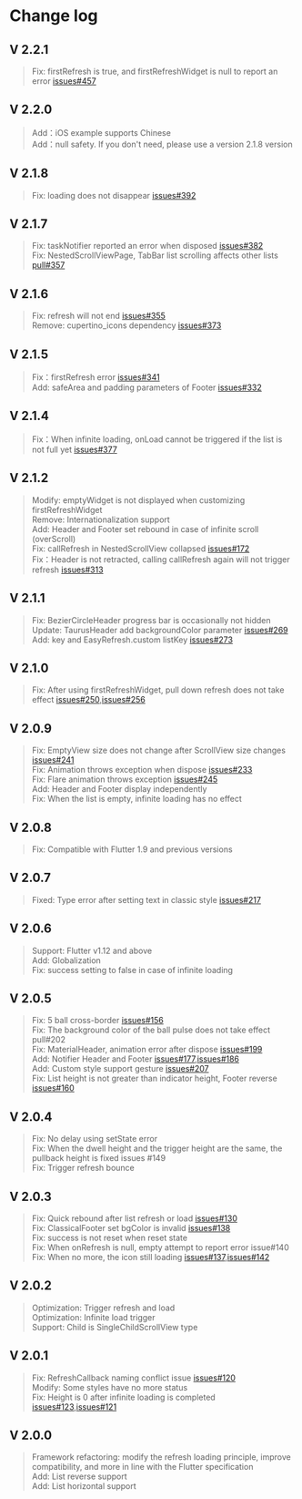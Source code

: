 # Change log

## V 2.2.1
>Fix: firstRefresh is true, and firstRefreshWidget is null to report an error [issues#457](https://github.com/xuelongqy/flutter_easyrefresh_strong/issues/457)  

## V 2.2.0
>Add：iOS example supports Chinese  
>Add：null safety. If you don't need, please use a version 2.1.8 version  

## V 2.1.8
>Fix: loading does not disappear [issues#392](https://github.com/xuelongqy/flutter_easyrefresh_strong/issues/392)  

## V 2.1.7
>Fix: taskNotifier reported an error when disposed [issues#382](https://github.com/xuelongqy/flutter_easyrefresh_strong/issues/382)  
>Fix: NestedScrollViewPage, TabBar list scrolling affects other lists [pull#357](https://github.com/xuelongqy/flutter_easyrefresh_strong/pull/357)  

## V 2.1.6
>Fix: refresh will not end [issues#355](https://github.com/xuelongqy/flutter_easyrefresh_strong/issues/355)  
>Remove: cupertino_icons dependency [issues#373](https://github.com/xuelongqy/flutter_easyrefresh_strong/issues/373)  

## V 2.1.5
>Fix：firstRefresh error [issues#341](https://github.com/xuelongqy/flutter_easyrefresh_strong/issues/341)  
>Add: safeArea and padding parameters of Footer [issues#332](https://github.com/xuelongqy/flutter_easyrefresh_strong/issues/332)  

## V 2.1.4
>Fix：When infinite loading, onLoad cannot be triggered if the list is not full yet [issues#377](https://github.com/xuelongqy/flutter_easyrefresh_strong/issues/337)  

## V 2.1.2
>Modify: emptyWidget is not displayed when customizing firstRefreshWidget  
>Remove: Internationalization support  
>Add: Header and Footer set rebound in case of infinite scroll (overScroll)  
>Fix: callRefresh in NestedScrollView collapsed [issues#172](https://github.com/xuelongqy/flutter_easyrefresh_strong/issues/172)  
>Fix：Header is not retracted, calling callRefresh again will not trigger refresh [issues#313](https://github.com/xuelongqy/flutter_easyrefresh_strong/issues/313)  

## V 2.1.1
>Fix: BezierCircleHeader progress bar is occasionally not hidden  
>Update: TaurusHeader add backgroundColor parameter [issues#269](https://github.com/xuelongqy/flutter_easyrefresh_strong/issues/269)   
>Add: key and EasyRefresh.custom listKey [issues#273](https://github.com/xuelongqy/flutter_easyrefresh_strong/issues/273)   

## V 2.1.0
>Fix: After using firstRefreshWidget, pull down refresh does not take effect [issues#250](https://github.com/xuelongqy/flutter_easyrefresh_strong/issues/250),[issues#256](https://github.com/xuelongqy/flutter_easyrefresh_strong/issues/256)  

## V 2.0.9
>Fix: EmptyView size does not change after ScrollView size changes [issues#241](https://github.com/xuelongqy/flutter_easyrefresh_strong/issues/241)  
>Fix: Animation throws exception when dispose [issues#233](https://github.com/xuelongqy/flutter_easyrefresh_strong/issues/233)  
>Fix: Flare animation throws exception [issues#245](https://github.com/xuelongqy/flutter_easyrefresh_strong/issues/245)  
>Add: Header and Footer display independently  
>Fix: When the list is empty, infinite loading has no effect  

## V 2.0.8
>Fix: Compatible with Flutter 1.9 and previous versions  

## V 2.0.7
>Fixed: Type error after setting text in classic style [issues#217](https://github.com/xuelongqy/flutter_easyrefresh_strong/issues/217)  

## V 2.0.6
>Support: Flutter v1.12 and above  
>Add: Globalization  
>Fix: success setting to false in case of infinite loading  

## V 2.0.5
>Fix: 5 ball cross-border [issues#156](https://github.com/xuelongqy/flutter_easyrefresh_strong/issues/156)  
>Fix: The background color of the ball pulse does not take effect pull#202  
>Fix: MaterialHeader, animation error after dispose [issues#199](https://github.com/xuelongqy/flutter_easyrefresh_strong/issues/199)  
>Add: Notifier Header and Footer [issues#177](https://github.com/xuelongqy/flutter_easyrefresh_strong/issues/177),[issues#186](https://github.com/xuelongqy/flutter_easyrefresh_strong/issues/186)  
>Add: Custom style support gesture [issues#207](https://github.com/xuelongqy/flutter_easyrefresh_strong/issues/207)  
>Fix: List height is not greater than indicator height, Footer reverse [issues#160](https://github.com/xuelongqy/flutter_easyrefresh_strong/issues/160)  

## V 2.0.4
>Fix: No delay using setState error   
>Fix: When the dwell height and the trigger height are the same, the pullback height is fixed issues #149   
>Fix: Trigger refresh bounce   

## V 2.0.3
>Fix: Quick rebound after list refresh or load [issues#130](https://github.com/xuelongqy/flutter_easyrefresh_strong/issues/130)   
>Fix: ClassicalFooter set bgColor is invalid [issues#138](https://github.com/xuelongqy/flutter_easyrefresh_strong/issues/138)   
>Fix: success is not reset when reset state   
>Fix: When onRefresh is null, empty attempt to report error issue#140   
>Fix: When no more, the icon still loading [issues#137](https://github.com/xuelongqy/flutter_easyrefresh_strong/issues/137),[issues#142](https://github.com/xuelongqy/flutter_easyrefresh_strong/issues/142)   

## V 2.0.2
>Optimization: Trigger refresh and load   
>Optimization: Infinite load trigger   
>Support: Child is SingleChildScrollView type  

## V 2.0.1
>Fix: RefreshCallback naming conflict issue [issues#120](https://github.com/xuelongqy/flutter_easyrefresh_strong/issues/120)   
>Modify: Some styles have no more status   
>Fix: Height is 0 after infinite loading is completed [issues#123](https://github.com/xuelongqy/flutter_easyrefresh_strong/issues/123),[issues#121](https://github.com/xuelongqy/flutter_easyrefresh_strong/issues/121)  

## V 2.0.0
>Framework refactoring: modify the refresh loading principle, improve compatibility, and more in line with the Flutter specification   
>Add: List reverse support   
>Add: List horizontal support     
